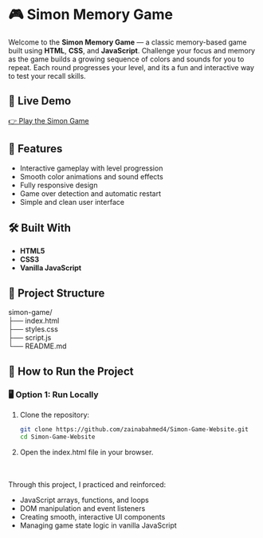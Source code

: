 # 🎮 Simon Memory Game

Welcome to the **Simon Memory Game** — a classic memory-based game built using **HTML**, **CSS**, and **JavaScript**. Challenge your focus and memory as the game builds a growing sequence of colors and sounds for you to repeat. Each round progresses your level, and its a fun and interactive way to test your recall skills.

## 🔗 Live Demo
[👉 Play the Simon Game](https://simon-game-website.netlify.app/)

## 🎯 Features
- Interactive gameplay with level progression
- Smooth color animations and sound effects
- Fully responsive design
- Game over detection and automatic restart
- Simple and clean user interface

## 🛠️ Built With
- **HTML5**
- **CSS3**
- **Vanilla JavaScript**

## 📁 Project Structure  
simon-game/  
├── index.html  
├── styles.css  
├── script.js  
└── README.md

## 🚀 How to Run the Project

### 🖥️ Option 1: Run Locally
1. Clone the repository:
   ```bash
   git clone https://github.com/zainabahmed4/Simon-Game-Website.git
   cd Simon-Game-Website
2. Open the index.html file in your browser.
<br>
<br>
Through this project, I practiced and reinforced:

- JavaScript arrays, functions, and loops
- DOM manipulation and event listeners
- Creating smooth, interactive UI components
- Managing game state logic in vanilla JavaScript

   
